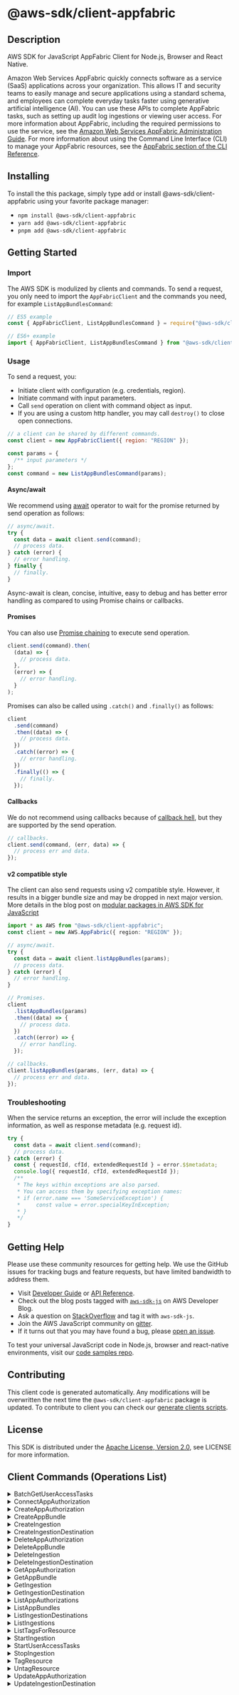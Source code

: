 <!-- generated file, do not edit directly -->

# @aws-sdk/client-appfabric

## Description

AWS SDK for JavaScript AppFabric Client for Node.js, Browser and React Native.

<p>Amazon Web Services AppFabric quickly connects software as a service (SaaS) applications across your
organization. This allows IT and security teams to easily manage and secure applications
using a standard schema, and employees can complete everyday tasks faster using generative
artificial intelligence (AI). You can use these APIs to complete AppFabric tasks, such as
setting up audit log ingestions or viewing user access. For more information about AppFabric,
including the required permissions to use the service, see the <a href="https://docs.aws.amazon.com/appfabric/latest/adminguide/">Amazon Web Services AppFabric Administration Guide</a>. For more
information about using the Command Line Interface (CLI) to manage your
AppFabric resources, see the <a href="https://docs.aws.amazon.com/cli/latest/reference/appfabric/index.html">AppFabric section of the CLI
Reference</a>.</p>

## Installing

To install the this package, simply type add or install @aws-sdk/client-appfabric
using your favorite package manager:

- `npm install @aws-sdk/client-appfabric`
- `yarn add @aws-sdk/client-appfabric`
- `pnpm add @aws-sdk/client-appfabric`

## Getting Started

### Import

The AWS SDK is modulized by clients and commands.
To send a request, you only need to import the `AppFabricClient` and
the commands you need, for example `ListAppBundlesCommand`:

```js
// ES5 example
const { AppFabricClient, ListAppBundlesCommand } = require("@aws-sdk/client-appfabric");
```

```ts
// ES6+ example
import { AppFabricClient, ListAppBundlesCommand } from "@aws-sdk/client-appfabric";
```

### Usage

To send a request, you:

- Initiate client with configuration (e.g. credentials, region).
- Initiate command with input parameters.
- Call `send` operation on client with command object as input.
- If you are using a custom http handler, you may call `destroy()` to close open connections.

```js
// a client can be shared by different commands.
const client = new AppFabricClient({ region: "REGION" });

const params = {
  /** input parameters */
};
const command = new ListAppBundlesCommand(params);
```

#### Async/await

We recommend using [await](https://developer.mozilla.org/en-US/docs/Web/JavaScript/Reference/Operators/await)
operator to wait for the promise returned by send operation as follows:

```js
// async/await.
try {
  const data = await client.send(command);
  // process data.
} catch (error) {
  // error handling.
} finally {
  // finally.
}
```

Async-await is clean, concise, intuitive, easy to debug and has better error handling
as compared to using Promise chains or callbacks.

#### Promises

You can also use [Promise chaining](https://developer.mozilla.org/en-US/docs/Web/JavaScript/Guide/Using_promises#chaining)
to execute send operation.

```js
client.send(command).then(
  (data) => {
    // process data.
  },
  (error) => {
    // error handling.
  }
);
```

Promises can also be called using `.catch()` and `.finally()` as follows:

```js
client
  .send(command)
  .then((data) => {
    // process data.
  })
  .catch((error) => {
    // error handling.
  })
  .finally(() => {
    // finally.
  });
```

#### Callbacks

We do not recommend using callbacks because of [callback hell](http://callbackhell.com/),
but they are supported by the send operation.

```js
// callbacks.
client.send(command, (err, data) => {
  // process err and data.
});
```

#### v2 compatible style

The client can also send requests using v2 compatible style.
However, it results in a bigger bundle size and may be dropped in next major version. More details in the blog post
on [modular packages in AWS SDK for JavaScript](https://aws.amazon.com/blogs/developer/modular-packages-in-aws-sdk-for-javascript/)

```ts
import * as AWS from "@aws-sdk/client-appfabric";
const client = new AWS.AppFabric({ region: "REGION" });

// async/await.
try {
  const data = await client.listAppBundles(params);
  // process data.
} catch (error) {
  // error handling.
}

// Promises.
client
  .listAppBundles(params)
  .then((data) => {
    // process data.
  })
  .catch((error) => {
    // error handling.
  });

// callbacks.
client.listAppBundles(params, (err, data) => {
  // process err and data.
});
```

### Troubleshooting

When the service returns an exception, the error will include the exception information,
as well as response metadata (e.g. request id).

```js
try {
  const data = await client.send(command);
  // process data.
} catch (error) {
  const { requestId, cfId, extendedRequestId } = error.$$metadata;
  console.log({ requestId, cfId, extendedRequestId });
  /**
   * The keys within exceptions are also parsed.
   * You can access them by specifying exception names:
   * if (error.name === 'SomeServiceException') {
   *     const value = error.specialKeyInException;
   * }
   */
}
```

## Getting Help

Please use these community resources for getting help.
We use the GitHub issues for tracking bugs and feature requests, but have limited bandwidth to address them.

- Visit [Developer Guide](https://docs.aws.amazon.com/sdk-for-javascript/v3/developer-guide/welcome.html)
  or [API Reference](https://docs.aws.amazon.com/AWSJavaScriptSDK/v3/latest/index.html).
- Check out the blog posts tagged with [`aws-sdk-js`](https://aws.amazon.com/blogs/developer/tag/aws-sdk-js/)
  on AWS Developer Blog.
- Ask a question on [StackOverflow](https://stackoverflow.com/questions/tagged/aws-sdk-js) and tag it with `aws-sdk-js`.
- Join the AWS JavaScript community on [gitter](https://gitter.im/aws/aws-sdk-js-v3).
- If it turns out that you may have found a bug, please [open an issue](https://github.com/aws/aws-sdk-js-v3/issues/new/choose).

To test your universal JavaScript code in Node.js, browser and react-native environments,
visit our [code samples repo](https://github.com/aws-samples/aws-sdk-js-tests).

## Contributing

This client code is generated automatically. Any modifications will be overwritten the next time the `@aws-sdk/client-appfabric` package is updated.
To contribute to client you can check our [generate clients scripts](https://github.com/aws/aws-sdk-js-v3/tree/main/scripts/generate-clients).

## License

This SDK is distributed under the
[Apache License, Version 2.0](http://www.apache.org/licenses/LICENSE-2.0),
see LICENSE for more information.

## Client Commands (Operations List)

<details>
<summary>
BatchGetUserAccessTasks
</summary>

[Command API Reference](https://docs.aws.amazon.com/AWSJavaScriptSDK/v3/latest/clients/client-appfabric/classes/batchgetuseraccesstaskscommand.html) / [Input](https://docs.aws.amazon.com/AWSJavaScriptSDK/v3/latest/clients/client-appfabric/interfaces/batchgetuseraccesstaskscommandinput.html) / [Output](https://docs.aws.amazon.com/AWSJavaScriptSDK/v3/latest/clients/client-appfabric/interfaces/batchgetuseraccesstaskscommandoutput.html)

</details>
<details>
<summary>
ConnectAppAuthorization
</summary>

[Command API Reference](https://docs.aws.amazon.com/AWSJavaScriptSDK/v3/latest/clients/client-appfabric/classes/connectappauthorizationcommand.html) / [Input](https://docs.aws.amazon.com/AWSJavaScriptSDK/v3/latest/clients/client-appfabric/interfaces/connectappauthorizationcommandinput.html) / [Output](https://docs.aws.amazon.com/AWSJavaScriptSDK/v3/latest/clients/client-appfabric/interfaces/connectappauthorizationcommandoutput.html)

</details>
<details>
<summary>
CreateAppAuthorization
</summary>

[Command API Reference](https://docs.aws.amazon.com/AWSJavaScriptSDK/v3/latest/clients/client-appfabric/classes/createappauthorizationcommand.html) / [Input](https://docs.aws.amazon.com/AWSJavaScriptSDK/v3/latest/clients/client-appfabric/interfaces/createappauthorizationcommandinput.html) / [Output](https://docs.aws.amazon.com/AWSJavaScriptSDK/v3/latest/clients/client-appfabric/interfaces/createappauthorizationcommandoutput.html)

</details>
<details>
<summary>
CreateAppBundle
</summary>

[Command API Reference](https://docs.aws.amazon.com/AWSJavaScriptSDK/v3/latest/clients/client-appfabric/classes/createappbundlecommand.html) / [Input](https://docs.aws.amazon.com/AWSJavaScriptSDK/v3/latest/clients/client-appfabric/interfaces/createappbundlecommandinput.html) / [Output](https://docs.aws.amazon.com/AWSJavaScriptSDK/v3/latest/clients/client-appfabric/interfaces/createappbundlecommandoutput.html)

</details>
<details>
<summary>
CreateIngestion
</summary>

[Command API Reference](https://docs.aws.amazon.com/AWSJavaScriptSDK/v3/latest/clients/client-appfabric/classes/createingestioncommand.html) / [Input](https://docs.aws.amazon.com/AWSJavaScriptSDK/v3/latest/clients/client-appfabric/interfaces/createingestioncommandinput.html) / [Output](https://docs.aws.amazon.com/AWSJavaScriptSDK/v3/latest/clients/client-appfabric/interfaces/createingestioncommandoutput.html)

</details>
<details>
<summary>
CreateIngestionDestination
</summary>

[Command API Reference](https://docs.aws.amazon.com/AWSJavaScriptSDK/v3/latest/clients/client-appfabric/classes/createingestiondestinationcommand.html) / [Input](https://docs.aws.amazon.com/AWSJavaScriptSDK/v3/latest/clients/client-appfabric/interfaces/createingestiondestinationcommandinput.html) / [Output](https://docs.aws.amazon.com/AWSJavaScriptSDK/v3/latest/clients/client-appfabric/interfaces/createingestiondestinationcommandoutput.html)

</details>
<details>
<summary>
DeleteAppAuthorization
</summary>

[Command API Reference](https://docs.aws.amazon.com/AWSJavaScriptSDK/v3/latest/clients/client-appfabric/classes/deleteappauthorizationcommand.html) / [Input](https://docs.aws.amazon.com/AWSJavaScriptSDK/v3/latest/clients/client-appfabric/interfaces/deleteappauthorizationcommandinput.html) / [Output](https://docs.aws.amazon.com/AWSJavaScriptSDK/v3/latest/clients/client-appfabric/interfaces/deleteappauthorizationcommandoutput.html)

</details>
<details>
<summary>
DeleteAppBundle
</summary>

[Command API Reference](https://docs.aws.amazon.com/AWSJavaScriptSDK/v3/latest/clients/client-appfabric/classes/deleteappbundlecommand.html) / [Input](https://docs.aws.amazon.com/AWSJavaScriptSDK/v3/latest/clients/client-appfabric/interfaces/deleteappbundlecommandinput.html) / [Output](https://docs.aws.amazon.com/AWSJavaScriptSDK/v3/latest/clients/client-appfabric/interfaces/deleteappbundlecommandoutput.html)

</details>
<details>
<summary>
DeleteIngestion
</summary>

[Command API Reference](https://docs.aws.amazon.com/AWSJavaScriptSDK/v3/latest/clients/client-appfabric/classes/deleteingestioncommand.html) / [Input](https://docs.aws.amazon.com/AWSJavaScriptSDK/v3/latest/clients/client-appfabric/interfaces/deleteingestioncommandinput.html) / [Output](https://docs.aws.amazon.com/AWSJavaScriptSDK/v3/latest/clients/client-appfabric/interfaces/deleteingestioncommandoutput.html)

</details>
<details>
<summary>
DeleteIngestionDestination
</summary>

[Command API Reference](https://docs.aws.amazon.com/AWSJavaScriptSDK/v3/latest/clients/client-appfabric/classes/deleteingestiondestinationcommand.html) / [Input](https://docs.aws.amazon.com/AWSJavaScriptSDK/v3/latest/clients/client-appfabric/interfaces/deleteingestiondestinationcommandinput.html) / [Output](https://docs.aws.amazon.com/AWSJavaScriptSDK/v3/latest/clients/client-appfabric/interfaces/deleteingestiondestinationcommandoutput.html)

</details>
<details>
<summary>
GetAppAuthorization
</summary>

[Command API Reference](https://docs.aws.amazon.com/AWSJavaScriptSDK/v3/latest/clients/client-appfabric/classes/getappauthorizationcommand.html) / [Input](https://docs.aws.amazon.com/AWSJavaScriptSDK/v3/latest/clients/client-appfabric/interfaces/getappauthorizationcommandinput.html) / [Output](https://docs.aws.amazon.com/AWSJavaScriptSDK/v3/latest/clients/client-appfabric/interfaces/getappauthorizationcommandoutput.html)

</details>
<details>
<summary>
GetAppBundle
</summary>

[Command API Reference](https://docs.aws.amazon.com/AWSJavaScriptSDK/v3/latest/clients/client-appfabric/classes/getappbundlecommand.html) / [Input](https://docs.aws.amazon.com/AWSJavaScriptSDK/v3/latest/clients/client-appfabric/interfaces/getappbundlecommandinput.html) / [Output](https://docs.aws.amazon.com/AWSJavaScriptSDK/v3/latest/clients/client-appfabric/interfaces/getappbundlecommandoutput.html)

</details>
<details>
<summary>
GetIngestion
</summary>

[Command API Reference](https://docs.aws.amazon.com/AWSJavaScriptSDK/v3/latest/clients/client-appfabric/classes/getingestioncommand.html) / [Input](https://docs.aws.amazon.com/AWSJavaScriptSDK/v3/latest/clients/client-appfabric/interfaces/getingestioncommandinput.html) / [Output](https://docs.aws.amazon.com/AWSJavaScriptSDK/v3/latest/clients/client-appfabric/interfaces/getingestioncommandoutput.html)

</details>
<details>
<summary>
GetIngestionDestination
</summary>

[Command API Reference](https://docs.aws.amazon.com/AWSJavaScriptSDK/v3/latest/clients/client-appfabric/classes/getingestiondestinationcommand.html) / [Input](https://docs.aws.amazon.com/AWSJavaScriptSDK/v3/latest/clients/client-appfabric/interfaces/getingestiondestinationcommandinput.html) / [Output](https://docs.aws.amazon.com/AWSJavaScriptSDK/v3/latest/clients/client-appfabric/interfaces/getingestiondestinationcommandoutput.html)

</details>
<details>
<summary>
ListAppAuthorizations
</summary>

[Command API Reference](https://docs.aws.amazon.com/AWSJavaScriptSDK/v3/latest/clients/client-appfabric/classes/listappauthorizationscommand.html) / [Input](https://docs.aws.amazon.com/AWSJavaScriptSDK/v3/latest/clients/client-appfabric/interfaces/listappauthorizationscommandinput.html) / [Output](https://docs.aws.amazon.com/AWSJavaScriptSDK/v3/latest/clients/client-appfabric/interfaces/listappauthorizationscommandoutput.html)

</details>
<details>
<summary>
ListAppBundles
</summary>

[Command API Reference](https://docs.aws.amazon.com/AWSJavaScriptSDK/v3/latest/clients/client-appfabric/classes/listappbundlescommand.html) / [Input](https://docs.aws.amazon.com/AWSJavaScriptSDK/v3/latest/clients/client-appfabric/interfaces/listappbundlescommandinput.html) / [Output](https://docs.aws.amazon.com/AWSJavaScriptSDK/v3/latest/clients/client-appfabric/interfaces/listappbundlescommandoutput.html)

</details>
<details>
<summary>
ListIngestionDestinations
</summary>

[Command API Reference](https://docs.aws.amazon.com/AWSJavaScriptSDK/v3/latest/clients/client-appfabric/classes/listingestiondestinationscommand.html) / [Input](https://docs.aws.amazon.com/AWSJavaScriptSDK/v3/latest/clients/client-appfabric/interfaces/listingestiondestinationscommandinput.html) / [Output](https://docs.aws.amazon.com/AWSJavaScriptSDK/v3/latest/clients/client-appfabric/interfaces/listingestiondestinationscommandoutput.html)

</details>
<details>
<summary>
ListIngestions
</summary>

[Command API Reference](https://docs.aws.amazon.com/AWSJavaScriptSDK/v3/latest/clients/client-appfabric/classes/listingestionscommand.html) / [Input](https://docs.aws.amazon.com/AWSJavaScriptSDK/v3/latest/clients/client-appfabric/interfaces/listingestionscommandinput.html) / [Output](https://docs.aws.amazon.com/AWSJavaScriptSDK/v3/latest/clients/client-appfabric/interfaces/listingestionscommandoutput.html)

</details>
<details>
<summary>
ListTagsForResource
</summary>

[Command API Reference](https://docs.aws.amazon.com/AWSJavaScriptSDK/v3/latest/clients/client-appfabric/classes/listtagsforresourcecommand.html) / [Input](https://docs.aws.amazon.com/AWSJavaScriptSDK/v3/latest/clients/client-appfabric/interfaces/listtagsforresourcecommandinput.html) / [Output](https://docs.aws.amazon.com/AWSJavaScriptSDK/v3/latest/clients/client-appfabric/interfaces/listtagsforresourcecommandoutput.html)

</details>
<details>
<summary>
StartIngestion
</summary>

[Command API Reference](https://docs.aws.amazon.com/AWSJavaScriptSDK/v3/latest/clients/client-appfabric/classes/startingestioncommand.html) / [Input](https://docs.aws.amazon.com/AWSJavaScriptSDK/v3/latest/clients/client-appfabric/interfaces/startingestioncommandinput.html) / [Output](https://docs.aws.amazon.com/AWSJavaScriptSDK/v3/latest/clients/client-appfabric/interfaces/startingestioncommandoutput.html)

</details>
<details>
<summary>
StartUserAccessTasks
</summary>

[Command API Reference](https://docs.aws.amazon.com/AWSJavaScriptSDK/v3/latest/clients/client-appfabric/classes/startuseraccesstaskscommand.html) / [Input](https://docs.aws.amazon.com/AWSJavaScriptSDK/v3/latest/clients/client-appfabric/interfaces/startuseraccesstaskscommandinput.html) / [Output](https://docs.aws.amazon.com/AWSJavaScriptSDK/v3/latest/clients/client-appfabric/interfaces/startuseraccesstaskscommandoutput.html)

</details>
<details>
<summary>
StopIngestion
</summary>

[Command API Reference](https://docs.aws.amazon.com/AWSJavaScriptSDK/v3/latest/clients/client-appfabric/classes/stopingestioncommand.html) / [Input](https://docs.aws.amazon.com/AWSJavaScriptSDK/v3/latest/clients/client-appfabric/interfaces/stopingestioncommandinput.html) / [Output](https://docs.aws.amazon.com/AWSJavaScriptSDK/v3/latest/clients/client-appfabric/interfaces/stopingestioncommandoutput.html)

</details>
<details>
<summary>
TagResource
</summary>

[Command API Reference](https://docs.aws.amazon.com/AWSJavaScriptSDK/v3/latest/clients/client-appfabric/classes/tagresourcecommand.html) / [Input](https://docs.aws.amazon.com/AWSJavaScriptSDK/v3/latest/clients/client-appfabric/interfaces/tagresourcecommandinput.html) / [Output](https://docs.aws.amazon.com/AWSJavaScriptSDK/v3/latest/clients/client-appfabric/interfaces/tagresourcecommandoutput.html)

</details>
<details>
<summary>
UntagResource
</summary>

[Command API Reference](https://docs.aws.amazon.com/AWSJavaScriptSDK/v3/latest/clients/client-appfabric/classes/untagresourcecommand.html) / [Input](https://docs.aws.amazon.com/AWSJavaScriptSDK/v3/latest/clients/client-appfabric/interfaces/untagresourcecommandinput.html) / [Output](https://docs.aws.amazon.com/AWSJavaScriptSDK/v3/latest/clients/client-appfabric/interfaces/untagresourcecommandoutput.html)

</details>
<details>
<summary>
UpdateAppAuthorization
</summary>

[Command API Reference](https://docs.aws.amazon.com/AWSJavaScriptSDK/v3/latest/clients/client-appfabric/classes/updateappauthorizationcommand.html) / [Input](https://docs.aws.amazon.com/AWSJavaScriptSDK/v3/latest/clients/client-appfabric/interfaces/updateappauthorizationcommandinput.html) / [Output](https://docs.aws.amazon.com/AWSJavaScriptSDK/v3/latest/clients/client-appfabric/interfaces/updateappauthorizationcommandoutput.html)

</details>
<details>
<summary>
UpdateIngestionDestination
</summary>

[Command API Reference](https://docs.aws.amazon.com/AWSJavaScriptSDK/v3/latest/clients/client-appfabric/classes/updateingestiondestinationcommand.html) / [Input](https://docs.aws.amazon.com/AWSJavaScriptSDK/v3/latest/clients/client-appfabric/interfaces/updateingestiondestinationcommandinput.html) / [Output](https://docs.aws.amazon.com/AWSJavaScriptSDK/v3/latest/clients/client-appfabric/interfaces/updateingestiondestinationcommandoutput.html)

</details>
